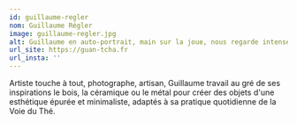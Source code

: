```yaml
---
id: guillaume-regler
nom: Guillaume Régler
image: guillaume-regler.jpg
alt: Guillaume en auto-portrait, main sur la joue, nous regarde intensément.
url_site: https://guan-tcha.fr
url_insta: ''
---
```


Artiste touche à tout, photographe, artisan, Guillaume travail au gré de ses inspirations le bois, la céramique ou le métal pour créer des objets d'une esthétique épurée et minimaliste, adaptés à sa pratique quotidienne de la Voie du Thé.
